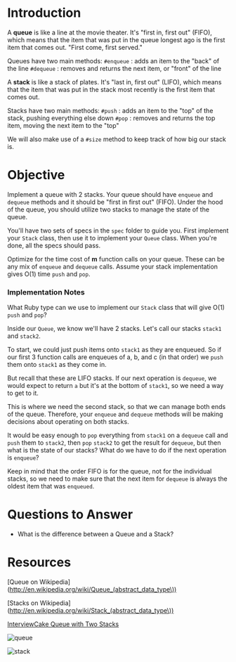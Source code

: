 

# Introduction

A **queue** is like a line at the movie theater. It's "first in, first out" (FIFO), which means that the item that was put in the queue longest ago is the first item that comes out. "First come, first served."

Queues have two main methods:
`#enqueue` : adds an item to the "back" of the line
`#dequeue` : removes and returns the next item, or "front" of the line

A **stack** is like a stack of plates. It's "last in, first out" (LIFO), which means that the item that was put in the stack most recently is the first item that comes out.

Stacks have two main methods:
`#push` : adds an item to the "top" of the stack, pushing everything else
down
`#pop` : removes and returns the top item, moving the next item to the
"top"

We will also make use of a `#size` method to keep track of how big our
stack is.

# Objective

Implement a queue with 2 stacks. Your queue should have `enqueue` and `dequeue` methods and it should be "first in first out" (FIFO). Under the hood of the queue, you should utilize two stacks to manage the state of the queue.

You'll have two sets of specs in the `spec` folder to guide you. First
implement your `Stack` class, then use it to implement your `Queue`
class. When you're done, all the specs should pass.

Optimize for the time cost of **m** function calls on your queue. These can be any mix of `enqueue` and `dequeue` calls. Assume your stack implementation gives O(1) time `push` and `pop`.

### Implementation Notes

What Ruby type can we use to implement our `Stack` class that will give
O(1) `push` and `pop`?

Inside our `Queue`, we know we'll have 2 stacks. Let's call our stacks `stack1` and `stack2`.

To start, we could just push items onto `stack1` as they are enqueued. So if our first 3 function calls are enqueues of a, b, and c (in that order) we `push` them onto `stack1` as they come in.

But recall that these are LIFO stacks. If our next operation is `dequeue`, we would expect to return `a` but it's at the bottom of `stack1`, so we need a way to get to it.

This is where we need the second stack, so that we can manage both ends
of the queue. Therefore, your `enqueue` and `dequeue` methods will be
making decisions about operating on both stacks.

It would be easy enough to `pop` everything from `stack1` on a `dequeue`
call and `push` them to `stack2`, then `pop` `stack2` to get the result
for `dequeue`, but then what is the state of our stacks? What do we have
to do if the next operation is `enqueue`?

Keep in mind that the order FIFO is for the queue, not for the
individual stacks, so we need to make sure that the next item for
`dequeue` is always the oldest item that was `enqueued`.

# Questions to Answer

* What is the difference between a Queue and a Stack?

# Resources

[Queue on Wikipedia](http://en.wikipedia.org/wiki/Queue_(abstract_data_type\))

[Stacks on Wikipedia](http://en.wikipedia.org/wiki/Stack_(abstract_data_type\))

[InterviewCake Queue with Two Stacks](http://www.interviewcake.com/question/queue-two-stacks)

![queue](http://upload.wikimedia.org/wikipedia/commons/thumb/5/52/Data_Queue.svg/500px-Data_Queue.svg.png)

![stack](http://upload.wikimedia.org/wikipedia/commons/thumb/2/29/Data_stack.svg/500px-Data_stack.svg.png)
